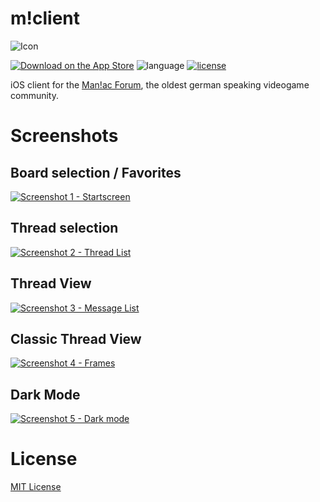 m!client
========

![Icon](images/AppIcon.png "m!client")

[![Download on the App Store](https://img.shields.io/itunes/v/939557993.svg)](https://itunes.apple.com/us/app/m!client/id939557993?mt=8)
![language](https://img.shields.io/badge/language-Obj--C-blue.svg)
[![license](http://img.shields.io/badge/license-MIT-blue.svg)](LICENSE)

iOS client for the [Man!ac Forum](https://www.maniac-forum.de/forum/pxmboard.php), the oldest german speaking videogame community.

# Screenshots

## Board selection / Favorites
[![Screenshot 1 - Startscreen](images/Screenshots/thumbs/1-Startscreen.png)](images/Screenshots/en/4.7/1-Startscreen-iPhone8.png)

## Thread selection
[![Screenshot 2 - Thread List](images/Screenshots/thumbs/2-ThreadList.png)](images/Screenshots/en/4.7/2-ThreadList-iPhone8.png)

## Thread View
[![Screenshot 3 - Message List](images/Screenshots/thumbs/3-MessageList.png)](images/Screenshots/en/4.7/3-MessageList-iPhone8.png)

## Classic Thread View
[![Screenshot 4 - Frames](images/Screenshots/thumbs/4-Frames.png)](images/Screenshots/en/4.7/4-Frames-iPhone8.png)

## Dark Mode
[![Screenshot 5 - Dark mode](images/Screenshots/thumbs/5-Darkmode.png)](images/Screenshots/en/4.7/5-Darkmode-iPhone8.png)


# License

[MIT License](https://en.wikipedia.org/wiki/MIT_License)
